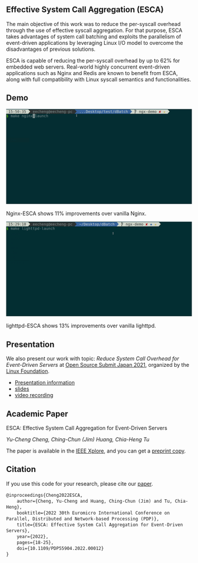 ## Effective System Call Aggregation (ESCA)
The main objective of this work was to reduce the per-syscall overhead through the use of effective syscall aggregation. For that purpose, ESCA takes advantages of system call batching and exploits the parallelism of event-driven applications by leveraging Linux I/O model to overcome the disadvantages of previous solutions.

ESCA is capable of reducing the per-syscall overhead by up to 62% for embedded web servers. Real-world highly concurrent event-driven applications such as Nginx and Redis are known to benefit from ESCA, along with full compatibility with Linux syscall semantics and functionalities.

## Demo
<img src="asset/demo.gif" alt="zigzag" />

Nginx-ESCA shows 11% improvements over vanilla Nginx.

<img src="asset/light-demo.gif" alt="zigzag" />

lighttpd-ESCA shows 13% improvements over vanilla lighttpd.

## Presentation
We also present our work with topic: *Reduce System Call Overhead for Event-Driven Servers* at [Open Source Submit Japan 2021](https://events.linuxfoundation.org/archive/2021/open-source-summit-japan/), organized by the [Linux Foundation](https://www.linuxfoundation.org/).
* [Presentation information](https://ossalsjp21.sched.com/event/peeF)
* [slides](https://static.sched.com/hosted_files/ossalsjp21/c6/Reduce%20System%20Call%20Overhead%20For%20Event%20Driven%20Servers.pdf)
* [video recording](https://youtu.be/_E69oqLsm-0)

## Academic Paper
ESCA: Effective System Call Aggregation for Event-Driven Servers

*Yu-Cheng Cheng, Ching-Chun (Jim) Huang, Chia-Heng Tu*

The paper is available in the [IEEE Xplore](https://ieeexplore.ieee.org/abstract/document/9756707), and you can get a <a href="main.pdf" target="_blank">preprint copy</a>.

## Citation

If you use this code for your research, please cite our <a href="main.pdf" target="_blank">paper</a>.

```
@inproceedings{Cheng2022ESCA,
    author={Cheng, Yu-Cheng and Huang, Ching-Chun (Jim) and Tu, Chia-Heng},
    booktitle={2022 30th Euromicro International Conference on Parallel, Distributed and Network-based Processing (PDP)},
    title={ESCA: Effective System Call Aggregation for Event-Driven Servers},
    year={2022},
    pages={18-25},
    doi={10.1109/PDP55904.2022.00012}
}
```
